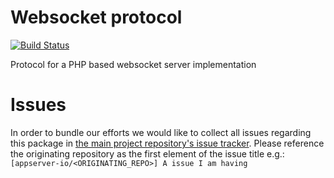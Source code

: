 # Websocket protocol

[![Build Status](https://travis-ci.org/appserver-io-lab/websocket-protocol.png)](https://travis-ci.org/appserver-io-lab/websocket-protocol)

Protocol for a PHP based websocket server implementation

# Issues
In order to bundle our efforts we would like to collect all issues regarding this package in [the main project repository's issue tracker](https://github.com/appserver-io/appserver/issues).
Please reference the originating repository as the first element of the issue title e.g.:
`[appserver-io/<ORIGINATING_REPO>] A issue I am having`
